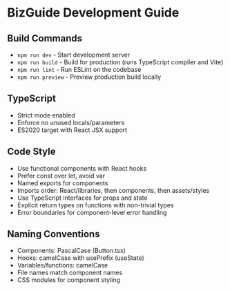 # BizGuide Development Guide

## Build Commands
- `npm run dev` - Start development server
- `npm run build` - Build for production (runs TypeScript compiler and Vite)
- `npm run lint` - Run ESLint on the codebase
- `npm run preview` - Preview production build locally

## TypeScript
- Strict mode enabled
- Enforce no unused locals/parameters
- ES2020 target with React JSX support

## Code Style
- Use functional components with React hooks
- Prefer const over let, avoid var
- Named exports for components
- Imports order: React/libraries, then components, then assets/styles
- Use TypeScript interfaces for props and state
- Explicit return types on functions with non-trivial types
- Error boundaries for component-level error handling

## Naming Conventions
- Components: PascalCase (Button.tsx)
- Hooks: camelCase with usePrefix (useState)
- Variables/functions: camelCase
- File names match component names
- CSS modules for component styling